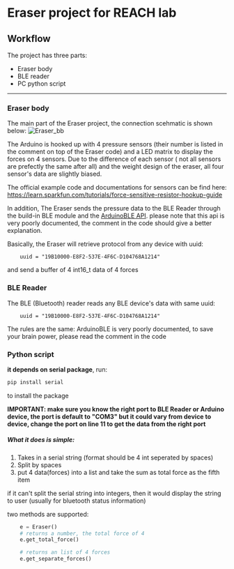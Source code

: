 # Eraser project for REACH lab

## Workflow
  The project has three parts:
  * Eraser body 
  * BLE reader 
  * PC python script

-----------------
### Eraser body

The main part of the Eraser project, the connection scehmatic is shown below:
![Eraser_bb](https://user-images.githubusercontent.com/22462126/71078133-642c1e00-214e-11ea-8bf2-e57755d9f96e.png)

 
The Arduino is hooked up with 4 pressure sensors (their number is listed in the comment on top of the Eraser  code) and a LED matrix to display the forces on 4 sensors. Due to the difference of each sensor ( not all sensors are prefectly the same after all) and the weight design of the eraser, all four sensor's data are slightly biased. 

The official example code and documentations for sensors can be find here:
https://learn.sparkfun.com/tutorials/force-sensitive-resistor-hookup-guide

In addition, The Eraser sends the pressure data to the BLE Reader through the build-in BLE module and the [ArduinoBLE API](https://www.arduino.cc/en/Reference/ArduinoBLE). please note that this api is very poorly documented, the comment in the code should give a better explanation. 

Basically, the Eraser will retrieve protocol from any device with uuid:
```Arduino
    uuid = "19B10000-E8F2-537E-4F6C-D104768A1214"
```
and send a buffer of 4 int16_t data of 4 forces



### BLE Reader

The BLE (Bluetooth) reader reads any BLE device's data with same uuid:
```Arduino
    uuid = "19B10000-E8F2-537E-4F6C-D104768A1214"
```
The rules are the same: ArduinoBLE is very poorly documented, to save your brain power, please read the comment in the code

### Python script

**it depends on serial package**, run:
```python
pip install serial 
```
to install the package

**IMPORTANT: make sure you know the right port to BLE Reader or Arduino device, the port is default to "COM3" but it could vary from device to device, change the port on line 11 to get the data from the right port**

##### What it does is simple: 

1. Takes in a serial string (format should be 4 int seperated by spaces)
2. Split by spaces
3. put 4 data(forces) into a list and take the sum as total force as the fifth item

if it can't split the serial string into integers, then it would display the string to user (usually for bluetooth status information)

two methods are supported:

```python
    e = Eraser()
    # returns a number, the total force of 4
	e.get_total_force()

    # returns an list of 4 forces
    e.get_separate_forces()
```

